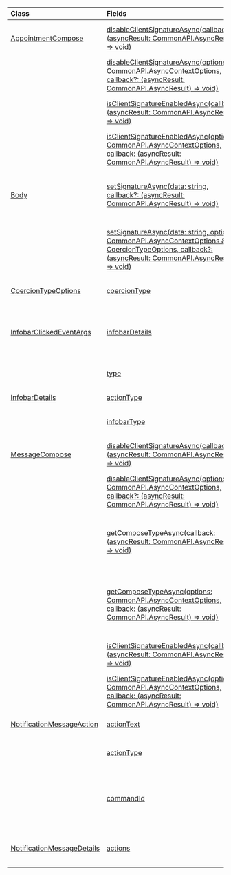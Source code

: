 | Class | Fields | Description |
|:---|:---|:---|
|[AppointmentCompose](/javascript/api/outlook/office.appointmentcompose)|[disableClientSignatureAsync(callback?: (asyncResult: CommonAPI.AsyncResult<void>) => void)](/javascript/api/outlook/office.appointmentcompose#outlook-office-appointmentcompose-disableclientsignatureasync-member(1))|Disables the Outlook client signature.|
||[disableClientSignatureAsync(options: CommonAPI.AsyncContextOptions, callback?: (asyncResult: CommonAPI.AsyncResult<void>) => void)](/javascript/api/outlook/office.appointmentcompose#outlook-office-appointmentcompose-disableclientsignatureasync-member(1))|Disables the Outlook client signature.|
||[isClientSignatureEnabledAsync(callback: (asyncResult: CommonAPI.AsyncResult<boolean>) => void)](/javascript/api/outlook/office.appointmentcompose#outlook-office-appointmentcompose-isclientsignatureenabledasync-member(1))|Gets if the client signature is enabled.|
||[isClientSignatureEnabledAsync(options: CommonAPI.AsyncContextOptions, callback: (asyncResult: CommonAPI.AsyncResult<boolean>) => void)](/javascript/api/outlook/office.appointmentcompose#outlook-office-appointmentcompose-isclientsignatureenabledasync-member(1))|Gets if the client signature is enabled.|
|[Body](/javascript/api/outlook/office.body)|[setSignatureAsync(data: string, callback?: (asyncResult: CommonAPI.AsyncResult<void>) => void)](/javascript/api/outlook/office.body#outlook-office-body-setsignatureasync-member(1))|Adds or replaces the signature of the item body.|
||[setSignatureAsync(data: string, options: CommonAPI.AsyncContextOptions & CoercionTypeOptions, callback?: (asyncResult: CommonAPI.AsyncResult<void>) => void)](/javascript/api/outlook/office.body#outlook-office-body-setsignatureasync-member(1))|Adds or replaces the signature of the item body.|
|[CoercionTypeOptions](/javascript/api/outlook/office.coerciontypeoptions)|[coercionType](/javascript/api/outlook/office.coerciontypeoptions#outlook-office-coerciontypeoptions-coerciontype-member)|The desired data format.|
|[InfobarClickedEventArgs](/javascript/api/outlook/office.infobarclickedeventargs)|[infobarDetails](/javascript/api/outlook/office.infobarclickedeventargs#outlook-office-infobarclickedeventargs-infobardetails-member)|Gets additional details about the notification message.|
||[type](/javascript/api/outlook/office.infobarclickedeventargs#outlook-office-infobarclickedeventargs-type-member)|Gets the type of the event.|
|[InfobarDetails](/javascript/api/outlook/office.infobardetails)|[actionType](/javascript/api/outlook/office.infobardetails#outlook-office-infobardetails-actiontype-member)|The action type.|
||[infobarType](/javascript/api/outlook/office.infobardetails#outlook-office-infobardetails-infobartype-member)|The notification type.|
|[MessageCompose](/javascript/api/outlook/office.messagecompose)|[disableClientSignatureAsync(callback?: (asyncResult: CommonAPI.AsyncResult<void>) => void)](/javascript/api/outlook/office.messagecompose#outlook-office-messagecompose-disableclientsignatureasync-member(1))|Disables the Outlook client signature.|
||[disableClientSignatureAsync(options: CommonAPI.AsyncContextOptions, callback?: (asyncResult: CommonAPI.AsyncResult<void>) => void)](/javascript/api/outlook/office.messagecompose#outlook-office-messagecompose-disableclientsignatureasync-member(1))|Disables the Outlook client signature.|
||[getComposeTypeAsync(callback: (asyncResult: CommonAPI.AsyncResult) => void)](/javascript/api/outlook/office.messagecompose#outlook-office-messagecompose-getcomposetypeasync-member(1))|Specifies the type of message compose and its coercion type.|
||[getComposeTypeAsync(options: CommonAPI.AsyncContextOptions, callback: (asyncResult: CommonAPI.AsyncResult) => void)](/javascript/api/outlook/office.messagecompose#outlook-office-messagecompose-getcomposetypeasync-member(1))|Specifies the type of message compose and its coercion type.|
||[isClientSignatureEnabledAsync(callback: (asyncResult: CommonAPI.AsyncResult<boolean>) => void)](/javascript/api/outlook/office.messagecompose#outlook-office-messagecompose-isclientsignatureenabledasync-member(1))|Gets if the client signature is enabled.|
||[isClientSignatureEnabledAsync(options: CommonAPI.AsyncContextOptions, callback: (asyncResult: CommonAPI.AsyncResult<boolean>) => void)](/javascript/api/outlook/office.messagecompose#outlook-office-messagecompose-isclientsignatureenabledasync-member(1))|Gets if the client signature is enabled.|
|[NotificationMessageAction](/javascript/api/outlook/office.notificationmessageaction)|[actionText](/javascript/api/outlook/office.notificationmessageaction#outlook-office-notificationmessageaction-actiontext-member)|The text of the action link.|
||[actionType](/javascript/api/outlook/office.notificationmessageaction#outlook-office-notificationmessageaction-actiontype-member)|The type of action to be performed.|
||[commandId](/javascript/api/outlook/office.notificationmessageaction#outlook-office-notificationmessageaction-commandid-member)|The button defined in the manifest based on the item type.|
|[NotificationMessageDetails](/javascript/api/outlook/office.notificationmessagedetails)|[actions](/javascript/api/outlook/office.notificationmessagedetails#outlook-office-notificationmessagedetails-actions-member)|Specifies actions for the message.|
